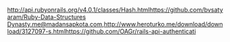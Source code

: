 http://api.rubyonrails.org/v4.0.1/classes/Hash.htmlhttps://github.com/bvsatyaram/Ruby-Data-Structures Dynasty.me@madansapkota.com,http://www.heroturko.me/download/download/3127097-s.htmlhttps://github.com/OAGr/rails-api-authenticati
